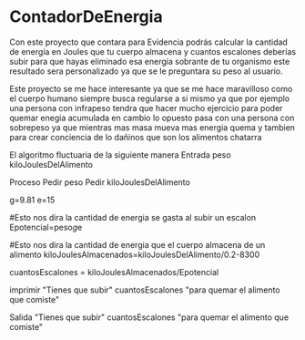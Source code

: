 # ContadorDeEnergia
Con este proyecto que contara para Evidencia podrás calcular la cantidad de energía en Joules  que tu cuerpo almacena y cuantos escalones deberías subir para que hayas eliminado esa energía sobrante de tu organismo este resultado sera personalizado ya que se le preguntara su peso al usuario.

Este proyecto se me hace interesante ya que se me hace maravilloso como el cuerpo humano siempre busca regularse a si mismo ya que por ejemplo una persona con infrapeso tendra que hacer mucho ejercicio para poder quemar enegia acumulada en cambio lo opuesto pasa con una persona con sobrepeso ya que mientras mas masa mueva mas energia quema y tambien para crear conciencia de lo dañinos que son los alimentos chatarra

El algoritmo fluctuaria de la siguiente manera
Entrada
  peso
  kiloJoulesDelAlimento

Proceso
  Pedir peso
  Pedir kiloJoulesDelAlimento
  
  g=9.81
  e=15
  
  #Esto nos dira la cantidad de energia se gasta al subir un escalon
  Epotencial=peso*g*e
  
  #Esto nos dira la cantidad de energia que el cuerpo almacena de un alimento
  kiloJoulesAlmacenados=kiloJoulesDelAlimento/0.2-8300
  
  cuantosEscalones = kiloJoulesAlmacenados/Epotencial
  
  imprimir "Tienes que subir" cuantosEscalones "para quemar el alimento que comiste"

Salida
  "Tienes que subir" cuantosEscalones "para quemar el alimento que comiste"
